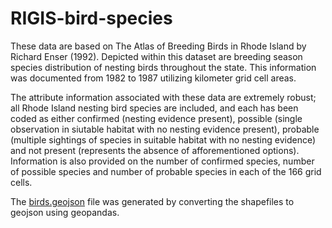 # RIGIS-bird-species  
These data are based on The Atlas of Breeding Birds in Rhode Island by Richard Enser (1992). Depicted within this dataset are breeding season species distribution of nesting birds throughout the state. This information was documented from 1982 to 1987 utilizing kilometer grid cell areas.

The attribute information associated with these data are extremely robust; all Rhode Island nesting bird species are included, and each has been coded as either confirmed (nesting evidence present), possible (single observation in siutable habitat with no nesting evidence present), probable (multiple sightings of species in suitable habitat with no nesting evidence) and not present (represents the absence of afforementioned options). Information is also provided on the number of confirmed species, number of possible species and number of probable species in each of the 166 grid cells.

The [birds.geojson](./birds.geojson) file was generated by converting the shapefiles to geojson using geopandas.

